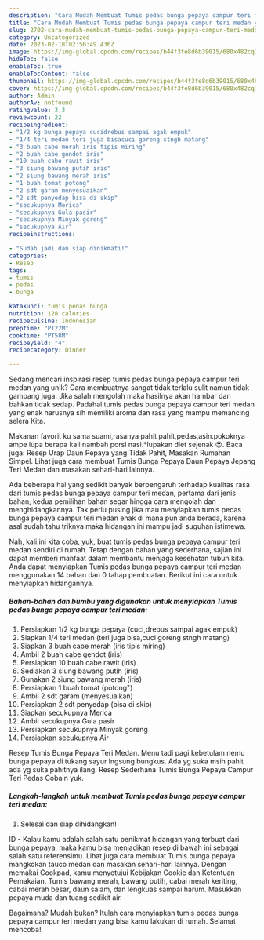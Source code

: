 ```yaml
---
description: "Cara Mudah Membuat Tumis pedas bunga pepaya campur teri medan yang Bisa Manjain Lidah"
title: "Cara Mudah Membuat Tumis pedas bunga pepaya campur teri medan yang Bisa Manjain Lidah"
slug: 2702-cara-mudah-membuat-tumis-pedas-bunga-pepaya-campur-teri-medan-yang-bisa-manjain-lidah
category: Uncategorized
date: 2023-02-18T02:50:49.436Z
image: https://img-global.cpcdn.com/recipes/b44f3fe8d6b39015/680x482cq70/tumis-pedas-bunga-pepaya-campur-teri-medan-foto-resep-utama.jpg
hideToc: false
enableToc: true
enableTocContent: false
thumbnail: https://img-global.cpcdn.com/recipes/b44f3fe8d6b39015/680x482cq70/tumis-pedas-bunga-pepaya-campur-teri-medan-foto-resep-utama.jpg
cover: https://img-global.cpcdn.com/recipes/b44f3fe8d6b39015/680x482cq70/tumis-pedas-bunga-pepaya-campur-teri-medan-foto-resep-utama.jpg
author: Admin
authorAv: notfound
ratingvalue: 3.3
reviewcount: 22
recipeingredient:
- "1/2 kg bunga pepaya cucidrebus sampai agak empuk"
- "1/4 teri medan teri juga bisacuci goreng stngh matang"
- "3 buah cabe merah iris tipis miring"
- "2 buah cabe gendot iris"
- "10 buah cabe rawit iris"
- "3 siung bawang putih iris"
- "2 siung bawang merah iris"
- "1 buah tomat potong"
- "2 sdt garam menyesuaikan"
- "2 sdt penyedap bisa di skip"
- "secukupnya Merica"
- "secukupnya Gula pasir"
- "secukupnya Minyak goreng"
- "secukupnya Air"
recipeinstructions:

- "Sudah jadi dan siap dinikmati!"
categories:
- Resep
tags:
- tumis
- pedas
- bunga

katakunci: tumis pedas bunga 
nutrition: 128 calories
recipecuisine: Indonesian
preptime: "PT22M"
cooktime: "PT58M"
recipeyield: "4"
recipecategory: Dinner

---
```





Sedang mencari inspirasi resep tumis pedas bunga pepaya campur teri medan yang unik? Cara membuatnya sangat tidak terlalu sulit namun tidak gampang juga. Jika salah mengolah maka hasilnya akan hambar dan bahkan tidak sedap. Padahal tumis pedas bunga pepaya campur teri medan yang enak harusnya sih memiliki aroma dan rasa yang mampu memancing selera Kita.





Makanan favorit ku sama suami,rasanya pahit pahit,pedas,asin.pokoknya ampe lupa berapa kali nambah porsi nasi.*lupakan diet sejenak 😍. Baca juga: Resep Urap Daun Pepaya yang Tidak Pahit, Masakan Rumahan Simpel. Lihat juga cara membuat Tumis Bunga Pepaya Daun Pepaya Jepang Teri Medan dan masakan sehari-hari lainnya.

Ada beberapa hal yang sedikit banyak berpengaruh terhadap kualitas rasa dari tumis pedas bunga pepaya campur teri medan, pertama dari jenis bahan, kedua pemilihan bahan segar hingga cara mengolah dan menghidangkannya. Tak perlu pusing jika mau menyiapkan tumis pedas bunga pepaya campur teri medan enak di mana pun anda berada, karena asal sudah tahu triknya maka hidangan ini mampu jadi suguhan istimewa.






Nah, kali ini kita coba, yuk, buat tumis pedas bunga pepaya campur teri medan sendiri di rumah. Tetap dengan bahan yang sederhana, sajian ini dapat memberi manfaat dalam membantu menjaga kesehatan tubuh kita. Anda dapat menyiapkan Tumis pedas bunga pepaya campur teri medan menggunakan 14 bahan dan 0 tahap pembuatan. Berikut ini cara untuk menyiapkan hidangannya.

<!--inarticleads1-->

##### Bahan-bahan dan bumbu yang digunakan untuk menyiapkan Tumis pedas bunga pepaya campur teri medan:

1. Persiapkan 1/2 kg bunga pepaya (cuci,drebus sampai agak empuk)
1. Siapkan 1/4 teri medan (teri juga bisa,cuci goreng stngh matang)
1. Siapkan 3 buah cabe merah (iris tipis miring)
1. Ambil 2 buah cabe gendot (iris)
1. Persiapkan 10 buah cabe rawit (iris)
1. Sediakan 3 siung bawang putih (iris)
1. Gunakan 2 siung bawang merah (iris)
1. Persiapkan 1 buah tomat (potong&#34;)
1. Ambil 2 sdt garam (menyesuaikan)
1. Persiapkan 2 sdt penyedap (bisa di skip)
1. Siapkan secukupnya Merica
1. Ambil secukupnya Gula pasir
1. Persiapkan secukupnya Minyak goreng
1. Persiapkan secukupnya Air


Resep Tumis Bunga Pepaya Teri Medan. Menu tadi pagi kebetulam nemu bunga pepaya di tukang sayur lngsung bungkus. Ada yg suka msih pahit ada yg suka pahitnya ilang. Resep Sederhana Tumis Bunga Pepaya Campur Teri Pedas Cobain yuk. 

<!--inarticleads2-->

##### Langkah-langkah untuk membuat Tumis pedas bunga pepaya campur teri medan:


1. Selesai dan siap dihidangkan!

ID - Kalau kamu adalah salah satu penikmat hidangan yang terbuat dari bunga pepaya, maka kamu bisa menjadikan resep di bawah ini sebagai salah satu referensimu. Lihat juga cara membuat Tumis bunga pepaya mangkokan tauco medan dan masakan sehari-hari lainnya. Dengan memakai Cookpad, kamu menyetujui Kebijakan Cookie dan Ketentuan Pemakaian. Tumis bawang merah, bawang putih, cabai merah keriting, cabai merah besar, daun salam, dan lengkuas sampai harum. Masukkan pepaya muda dan tuang sedikit air. 

Bagaimana? Mudah bukan? Itulah cara menyiapkan tumis pedas bunga pepaya campur teri medan yang bisa kamu lakukan di rumah. Selamat mencoba!

